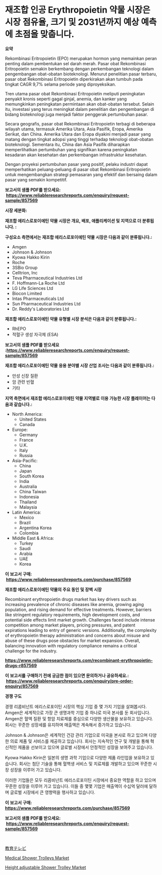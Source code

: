 <p><h1>재조합 인공 Erythropoietin 약물 시장은 시장 점유율, 크기 및 2031년까지 예상 예측에 초점을 맞춥니다.</h1></p><p><strong>요약</strong></p>
<p><p>Rekombinasi Eritropoietin (EPO) merupakan hormon yang memainkan peran penting dalam pembentukan sel darah merah. Pasar obat Rekombinasi Eritropoietin semakin berkembang dengan perkembangan teknologi dalam pengembangan obat-obatan bioteknologi. Menurut penelitian pasar terbaru, pasar obat Rekombinasi Eritropoietin diperkirakan akan tumbuh pada tingkat CAGR 9,7% selama periode yang diproyeksikan.</p><p>Tren utama pasar obat Rekombinasi Eritropoietin meliputi peningkatan penyakit kronis seperti gagal ginjal, anemia, dan kanker yang memungkinkan peningkatan permintaan akan obat-obatan tersebut. Selain itu, investasi yang terus meningkat dalam penelitian dan pengembangan di bidang bioteknologi juga menjadi faktor penggerak pertumbuhan pasar.</p><p>Secara geografis, pasar obat Rekombinasi Eritropoietin terbagi di beberapa wilayah utama, termasuk Amerika Utara, Asia Pasifik, Eropa, Amerika Serikat, dan China. Amerika Utara dan Eropa diyakini menjadi pasar yang matang dengan tingkat adopsi yang tinggi terhadap teknologi obat-obatan bioteknologi. Sementara itu, China dan Asia Pasifik diharapkan memperlihatkan pertumbuhan yang signifikan karena peningkatan kesadaran akan kesehatan dan perkembangan infrastruktur kesehatan.</p><p>Dengan proyeksi pertumbuhan pasar yang positif, pelaku industri dapat memperhatikan peluang-peluang di pasar obat Rekombinasi Eritropoietin untuk mengembangkan strategi pemasaran yang efektif dan bersaing dalam pasar yang semakin kompetitif.</p></p>
<p><strong>보고서의 샘플 PDF를 받으세요: &nbsp;<a href="https://www.reliableresearchreports.com/enquiry/request-sample/857569">https://www.reliableresearchreports.com/enquiry/request-sample/857569</a></strong></p>
<p><strong>시장 세분화:</strong></p>
<p><strong> 재조합 에리스로포이에틴 약물 시장은 개요, 배포, 애플리케이션 및 지역으로 더 분류됩니다. :</strong></p>
<p><strong>구성요소 측면에서는 재조합 에리스로포이에틴 약물 시장은 다음과 같이 분류됩니다.:</strong></p>
<p><ul><li>Amgen</li><li>Johnson & Johnson</li><li>Kyowa Hakko Kirin</li><li>Roche</li><li>3SBio Group</li><li>Celltrion, Inc</li><li>Teva Pharmaceutical Industries Ltd</li><li>F. Hoffmann-La Roche Ltd</li><li>LG Life Sciences Ltd</li><li>Biocon Limited</li><li>Intas Pharmaceuticals Ltd</li><li>Sun Pharmaceutical Industries Ltd</li><li>Dr. Reddy's Laboratories Ltd</li></ul></p>
<p><strong> 재조합 에리스로포이에틴 약물 유형별 시장 분석은 다음과 같이 분류됩니다.:</strong></p>
<p><ul><li>RhEPO</li><li>적혈구 생성 자극제 (ESA)</li></ul></p>
<p><strong>보고서의 샘플 PDF를 받으세요 :<a href="https://www.reliableresearchreports.com/enquiry/request-sample/857569">https://www.reliableresearchreports.com/enquiry/request-sample/857569</a></strong></p>
<p><strong> 재조합 에리스로포이에틴 약물 응용 분야별 시장 산업 조사는 다음과 같이 분류됩니다.:</strong></p>
<p><ul><li>만성 신장 질환</li><li>암 관련 빈혈</li><li>기타</li></ul></p>
<p><strong>지역 측면에서 재조합 에리스로포이에틴 약물 지역별로 이용 가능한 시장 플레이어는 다음과 같습니다.:</strong></p>
<p><ul>
    <li>
        North America:
        <ul>
            <li>United States</li>
            <li>Canada</li>
        </ul>
    </li>
    <li>
        Europe:
        <ul>
            <li>Germany</li>
            <li>France</li>
            <li>U.K.</li>
            <li>Italy</li>
            <li>Russia</li>
        </ul>
    </li>
    <li>
        Asia-Pacific:
        <ul>
            <li>China</li>
            <li>Japan</li>
            <li>South Korea</li>
            <li>India</li>
            <li>Australia</li>
            <li>China Taiwan</li>
            <li>Indonesia</li>
            <li>Thailand</li>
            <li>Malaysia</li>
        </ul>
    </li>
    <li>
        Latin America:
        <ul>
            <li>Mexico</li>
            <li>Brazil</li>
            <li>Argentina Korea</li>
            <li>Colombia</li>
        </ul>
    </li>
    <li>
        Middle East & Africa:
        <ul>
            <li>Turkey</li>
            <li>Saudi</li>
            <li>Arabia</li>
            <li>UAE</li>
            <li>Korea</li>
        </ul>
    </li>
    </ul></p>
<p><strong>이 보고서 구매: &nbsp;<a href="https://www.reliableresearchreports.com/purchase/857569">https://www.reliableresearchreports.com/purchase/857569</a></strong></p>
<p><strong>재조합 에리스로포이에틴 약물의 주요 동인 및 장벽 시장</strong></p>
<p><p>Recombinant erythropoietin drugs market has key drivers such as increasing prevalence of chronic diseases like anemia, growing aging population, and rising demand for effective treatments. However, barriers like stringent regulatory requirements, high development costs, and potential side effects limit market growth. Challenges faced include intense competition among market players, pricing pressures, and patent expirations leading to entry of generic versions. Additionally, the complexity of erythropoietin therapy administration and concerns about misuse and abuse of these drugs pose obstacles for market expansion. Overall, balancing innovation with regulatory compliance remains a critical challenge for the industry.</p></p>
<p><strong><a href="https://www.reliableresearchreports.com/recombinant-erythropoietin-drugs-r857569">https://www.reliableresearchreports.com/recombinant-erythropoietin-drugs-r857569</a></strong></p>
<p><strong>이 보고서를 구매하기 전에 궁금한 점이 있으면 문의하거나 공유하세요.: &nbsp;<a href="https://www.reliableresearchreports.com/enquiry/pre-order-enquiry/857569">https://www.reliableresearchreports.com/enquiry/pre-order-enquiry/857569</a></strong></p>
<p><strong>경쟁 구도</strong></p>
<p><p>경쟁 리콤비넌트 에리스로포이틴 시장의 핵심 기업 중 몇 가지 기업을 살펴봅시다. Amgen은 세계적으로 가장 큰 생명과학 기업 중 하나로 미국 본사를 둔 회사입니다. Amgen은 혈액 질환 및 항암 치료제를 중심으로 다양한 생산물을 보유하고 있습니다. 회사는 꾸준한 성장세를 유지하며 매출액은 계속해서 증가하고 있습니다.</p><p>Johnson & Johnson은 세계적인 건강 관리 기업으로 미국을 본사로 하고 있으며 다양한 의료 제품 및 서비스를 제공하고 있습니다. 회사는 지속적인 연구 및 개발을 통해 혁신적인 제품을 선보이고 있으며 글로벌 시장에서 안정적인 성장을 보여주고 있습니다.</p><p>Kyowa Hakko Kirin은 일본의 생명 과학 기업으로 다양한 제품 라인업을 보유하고 있습니다. 회사는 첨단 기술을 통해 혈핵생 서비스 및 치료제를 개발하고 있으며 꾸준한 시장 성장을 이루어 가고 있습니다.</p><p>이러한 기업들은 모두 리콤비넌트 에리스로포이틴 시장에서 중요한 역할을 하고 있으며 꾸준한 성장을 이루어 가고 있습니다. 이들 중 몇몇 기업은 매출액이 수십억 달러에 달하며 글로벌 시장에서 큰 영향력을 행사하고 있습니다.</p></p>
<p><strong>이 보고서 구매: &nbsp; <a href="https://www.reliableresearchreports.com/purchase/857569">https://www.reliableresearchreports.com/purchase/857569</a></strong></p>
<p><strong>보고서의 샘플 PDF를 받으세요: &nbsp;<a href="https://www.reliableresearchreports.com/enquiry/request-sample/857569">https://www.reliableresearchreports.com/enquiry/request-sample/857569</a></strong><strong></strong></p>
<p>&nbsp;</p>
<p><p><a href="https://github.com/schmahlson/Market-Research-Report-List-1/blob/main/486216023785.md">教育テレビ</a></p><p><a href="https://github.com/pgtimber/Market-Research-Report-List-2/blob/main/medical-shower-trolleys-market.md">Medical Shower Trolleys Market</a></p><p><a href="https://github.com/lataunyatinikmelvin59ilbd0dv/Market-Research-Report-List-2/blob/main/height-adjustable-shower-trolley-market.md">Height adjustable Shower Trolley Market</a></p></p>